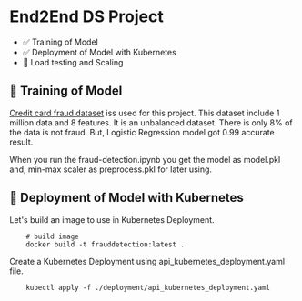 # End2End DS Project


- :white_check_mark: Training of Model
- :white_check_mark: Deployment of Model with Kubernetes
- :black_square_button: Load testing and Scaling

## :dart: Training of Model

[Credit card fraud dataset](https://www.kaggle.com/datasets/dhanushnarayananr/credit-card-fraud) iss used for this project. This dataset include 1 million data and 8 features. It is an unbalanced dataset. There is only 8% of the data is not fraud. But, Logistic Regression model got 0.99 accurate result.

When you run the fraud-detection.ipynb you get the model as model.pkl and, min-max scaler as preprocess.pkl for later using.

## :dart: Deployment of Model with Kubernetes

Let's build an image to use in Kubernetes Deployment.
```
    # build image
    docker build -t frauddetection:latest .
```

Create a Kubernetes Deployment using api_kubernetes_deployment.yaml file.

```
	kubectl apply -f ./deployment/api_kubernetes_deployment.yaml 
```
